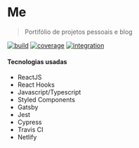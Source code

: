 # Me

> Portifólio de projetos pessoais e blog

[![build](https://img.shields.io/travis/com/cleitonper/me?logo=travis)](https://www.travis-ci.com/cleitonper/me) [![coverage](https://img.shields.io/codecov/c/github/cleitonper/me?logo=codecov&logoColor=ffffff)](https://codecov.io/gh/cleitonper/me) [![integration](https://img.shields.io/endpoint?url=https://dashboard.cypress.io/badge/simple/exo4rd&style=flat&logo=cypress&label=integration)](https://dashboard.cypress.io/projects/exo4rd/runs)


#### Tecnologias usadas

  - ReactJS
  - React Hooks
  - Javascript/Typescript
  - Styled Components
  - Gatsby
  - Jest
  - Cypress
  - Travis CI
  - Netlify